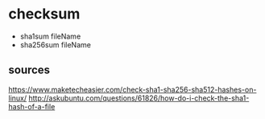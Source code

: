 # checksum
- sha1sum fileName
- sha256sum fileName

## sources
https://www.maketecheasier.com/check-sha1-sha256-sha512-hashes-on-linux/
http://askubuntu.com/questions/61826/how-do-i-check-the-sha1-hash-of-a-file


